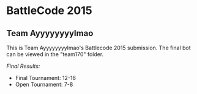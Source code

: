# BattleCode 2015 #

## Team Ayyyyyyyylmao ##

This is Team Ayyyyyyyylmao's Battlecode 2015 submission. The final bot can be viewed in the "team170" folder.

*Final Results:*

- Final Tournament: 12-16
- Open Tournament: 7-8
